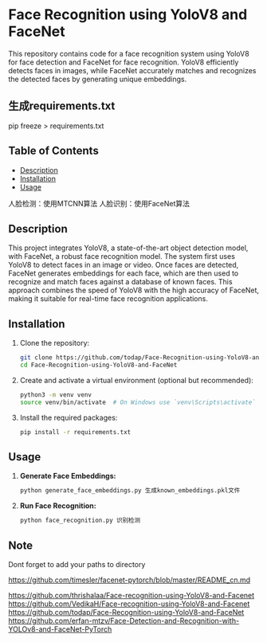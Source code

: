 # Face Recognition using YoloV8 and FaceNet

This repository contains code for a face recognition system using YoloV8 for face detection and FaceNet for face recognition. YoloV8 efficiently detects faces in images, while FaceNet accurately matches and recognizes the detected faces by generating unique embeddings.

## 生成requirements.txt
pip freeze > requirements.txt


## Table of Contents
- [Description](#description)
- [Installation](#installation)
- [Usage](#usage)

人脸检测：使用MTCNN算法
人脸识别：使用FaceNet算法

## Description

This project integrates YoloV8, a state-of-the-art object detection model, with FaceNet, a robust face recognition model. The system first uses YoloV8 to detect faces in an image or video. Once faces are detected, FaceNet generates embeddings for each face, which are then used to recognize and match faces against a database of known faces. This approach combines the speed of YoloV8 with the high accuracy of FaceNet, making it suitable for real-time face recognition applications.

## Installation

1. Clone the repository:
    ```bash
    git clone https://github.com/todap/Face-Recognition-using-YoloV8-and-FaceNet.git
    cd Face-Recognition-using-YoloV8-and-FaceNet
    ```

2. Create and activate a virtual environment (optional but recommended):
    ```bash
    python3 -m venv venv
    source venv/bin/activate  # On Windows use `venv\Scripts\activate`
    ```

3. Install the required packages:
    ```bash
    pip install -r requirements.txt
    ```

## Usage

1. **Generate Face Embeddings:**
    ```bash
    python generate_face_embeddings.py 生成known_embeddings.pkl文件
    ```

2. **Run Face Recognition:**
    ```bash
    python face_recognition.py 识别检测
    ```
## Note    
Dont forget to add your paths to directory

https://github.com/timesler/facenet-pytorch/blob/master/README_cn.md

https://github.com/thrishalaa/Face-recognition-using-YoloV8-and-Facenet
https://github.com/VedikaH/Face-recognition-using-YoloV8-and-Facenet
https://github.com/todap/Face-Recognition-using-YoloV8-and-FaceNet
https://github.com/erfan-mtzv/Face-Detection-and-Recognition-with-YOLOv8-and-FaceNet-PyTorch




